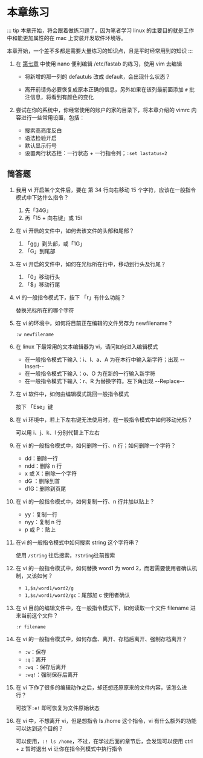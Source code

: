 # 本章练习
::: tip
本章开始，将会跟着做练习题了，因为笔者学习 linux 的主要目的就是工作中和能更加属性的在 mac 上安装开发软件环境等。

本章开始，一个差不多都是需要大量练习的知识点，且是平时经常用到的知识
:::

1. 在 [第七章](../07/04.md#挂载) 中使用 nano 便利编辑 /etc/fastab 的练习，使用 vim 去编辑

	- 将新增的那一列的 defautuls 改成 default，会出现什么状态？
	
	- 离开前请务必要恢复成原本正确的信息，另外如果在该列最前面添加 `#` 批注信息，将看到有颜色的变化
	
2. 尝试在你的系统中，你经常使用的账户的家的目录下，将本章介绍的 vimrc 内容进行一些常用设置，包括：

   - 搜索高亮度反白
   - 语法检验开启
   - 默认显示行号
   - 设置两行状态栏：一行状态 + 一行指令列；`:set lastatus=2`

## 简答题

1. 我用 vi 开启某个文件后，要在 第 34 行向右移动 15 个字符，应该在一般指令模式中下达什么指令？

   1. 先「34G」
   2. 再「15 + 向右键」或 15l

2. 在 vi 开启的文件中，如何去该文件的头部和尾部？

   1. 「gg」到头部，或「1G」
   2. 「G」到尾部

3. 在 vi 开启的文件中，如何在光标所在行中，移动到行头及行尾？

   1. 「0」移动行头
   2. 「$」移动行尾

4. vi 的一般指令模式下，按下 「r」有什么功能？

   替换光标所在的哪个字符

5. 在 vi 的环境中，如何将目前正在编辑的文件另存为 newfilename？

   `:w newfilename`

6. 在 linux 下最常用的文本编辑器为 vi，请问如何进入编辑模式

   - 在一般指令模式下输入：i、I、a、A 为在本行中输入新字符；出现 --Insert--
   - 在一般指令模式下输入：o、O 为在新的一行输入新字符
   - 在一般指令模式下输入：r、R 为替换字符。左下角出现 --Replace--

7. 在 vi 软件中，如何由编辑模式跳回一般指令模式

   按下 「Ese」键

8. 在 vi 环境中，若上下左右键无法使用时，在一般指令模式中如何移动光标？

   可以用 i、j、k、l 分别代替上下左右

9. 在 vi 的一般指令模式中，如何删除一行、n 行；如何删除一个字符？

   - dd：删除一行
   - ndd：删除 n 行
   - x 或 X：删除一个字符
   - dG ：删除到首
   - d1G：删除到页尾

10. 在 vi 的一般指令模式中，如何复制一行、n 行并加以贴上？

    - yy：复制一行
    - nyy：复制 n 行
    - p 或 P：贴上

11. 在vi 的一般指令模式中如何搜索 string 这个字符串？

    使用 `/string` 往后搜索，`?string`往前搜索

12. 在 vi 的一般指令模式中，如何替换 word1 为 word 2，而若需要使用者确认机制，又该如何？

    - `1,$s/word1/word2/g` 
    - `1,$s/word1/word2/gc`：尾部加 c 使用者确认

13. 在 vi 目前的编辑文件中，在一般指令模式下，如何读取一个文件 filename 进来当前这个文件？

    `:r filename`

14. 在 vi 的一般指令模式中，如何存盘、离开、存档后离开、强制存档离开？

    - `:w`：保存
    - `:q`：离开
    - `:wq` ：保存后离开
    - `:wq!`：强制保存后离开

15. 在 vi 下作了很多的编辑动作之后，却还想还原原来的文件内容，该怎么进行？

    可按下`:e!` 即可恢复为文件原始状态

16. 在 vi 中，不想离开 vi，但是想指令 ls /home 这个指令，vi 有什么额外的功能可以达到这个目的？

    可以使用，`:! ls /home`，不过，在学过后面的章节后，会发现可以使用 ctrl + z 暂时退出 vi 让你在指令列模式中执行指令